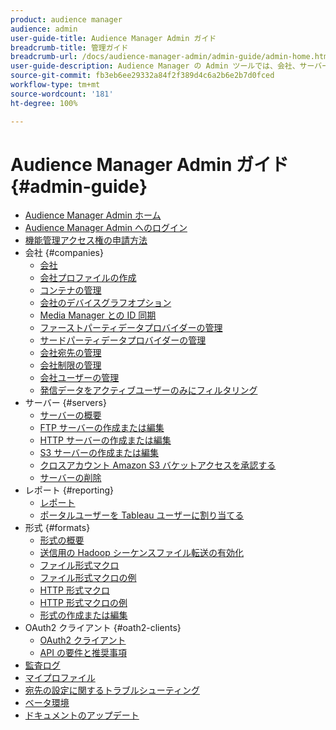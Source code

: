 ```yaml
---
product: audience manager
audience: admin
user-guide-title: Audience Manager Admin ガイド
breadcrumb-title: 管理ガイド
breadcrumb-url: /docs/audience-manager-admin/admin-guide/admin-home.html
user-guide-description: Audience Manager の Admin ツールでは、会社、サーバー、レポート、形式、ユーザーの追加や設定をおこなうことができます。また、個人プロファイルの表示や編集もできます。
source-git-commit: fb3eb6ee29332a84f2f389d4c6a2b6e2b7d0fced
workflow-type: tm+mt
source-wordcount: '181'
ht-degree: 100%

---
```



# Audience Manager Admin ガイド {#admin-guide}

+ [Audience Manager Admin ホーム](admin-home.md)
+ [Audience Manager Admin へのログイン](admin-login.md)
+ [機能管理アクセス権の申請方法](admin-access.md)
+ 会社 {#companies}
   + [会社](companies/admin-companies-overview.md)
   + [会社プロファイルの作成](companies/admin-manage-company-profiles.md)
   + [コンテナの管理](companies/admin-manage-containers.md)
   + [会社のデバイスグラフオプション](companies/admin-device-graph-options.md)
   + [Media Manager との ID 同期](companies/admin-amo-sync.md)
   + [ファーストパーティデータプロバイダーの管理](companies/admin-first-party-providers.md)
   + [サードパーティデータプロバイダーの管理](companies/admin-third-party-providers.md)
   + [会社宛先の管理](companies/admin-manage-company-destinations.md)
   + [会社制限の管理](companies/admin-company-limits.md)
   + [会社ユーザーの管理](companies/admin-manage-company-users.md)
   + [発信データをアクティブユーザーのみにフィルタリング](companies/outbound-active-user-filter.md)
+ サーバー {#servers}
   + [サーバーの概要](admin-servers/admin-servers.md)
   + [FTP サーバーの作成または編集](admin-servers/create-ftp-server.md)
   + [HTTP サーバーの作成または編集](admin-servers/create-http-server.md)
   + [S3 サーバーの作成または編集](admin-servers/create-s3-server.md)
   + [クロスアカウント Amazon S3 バケットアクセスを承認する](admin-servers/admin-authorize-s3-cross-bucket.md)
   + [サーバーの削除](admin-servers/admin-delete-server.md)
+ レポート {#reporting}
   + [レポート](admin-reporting/admin-reporting-overview.md)
   + [ポータルユーザーを Tableau ユーザーに割り当てる](admin-reporting/admin-assign-tableau-user.md)
+ 形式 {#formats}
   + [形式の概要](formats/formats.md)
   + [送信用の Hadoop シーケンスファイル転送の有効化](formats/enable-outbound-seq.md)
   + [ファイル形式マクロ](formats/file-formats.md)
   + [ファイル形式マクロの例](formats/file-format-examples.md)
   + [HTTP 形式マクロ](formats/web-formats.md)
   + [HTTP 形式マクロの例](formats/web-format-examples.md)
   + [形式の作成または編集](formats/admin-create-format.md)
+ OAuth2 クライアント {#oath2-clients}
   + [OAuth2 クライアント](admin-oauth2/admin-oauth2-create-edit.md)
   + [API の要件と推奨事項](admin-oauth2/aam-admin-api-requirements.md)
+ [監査ログ](admin-audit-logging.md)
+ [マイプロファイル](admin-my-profile.md)
+ [宛先の設定に関するトラブルシューティング](admin-destination-troubleshooting.md)
+ [ベータ環境](admin-beta-environment.md)
+ [ドキュメントのアップデート](admin-doc-updates.md)
